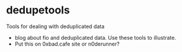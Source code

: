# dedupetools
Tools for dealing with deduplicated data

* blog about fio and deduplicated data.  Use these tools to illustrate.
* Put this on 0xbad.cafe site or n0derunner?

